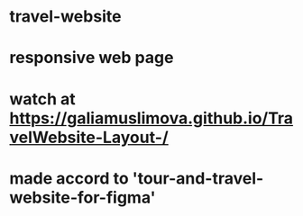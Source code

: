 # travel-website
# responsive web page
# watch at https://galiamuslimova.github.io/TravelWebsite-Layout-/
# made accord to 'tour-and-travel-website-for-figma' 

